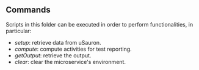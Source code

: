 ## Commands

Scripts in this folder can be executed in order to perform functionalities, in particular:

  - *setup*: retrieve data from uSauron.
  - *compute*: compute activities for test reporting.
  - *getOutput*: retrieve the output. 
  - *clear*: clear the microservice's environment.
